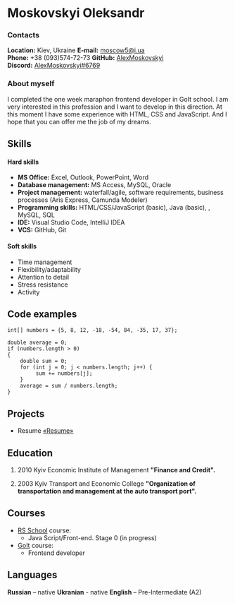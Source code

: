 # Moskovskyi  Oleksandr

### Contacts  

**Location:**   Kiev, Ukraine
**E-mail:**     moscow5@i.ua  
**Phone:**      +38 (093)574-72-73
**GitHub:** [AlexMoskovskyi](https://github.com/AlexMoskovskyi)  
**Discord:** [AlexMoskovskyi#6769](http://discordapp.com/users/#6769)  

### About myself  
I completed the one week maraphon frontend developer in GoIt school. I am very interested in this profession and I want to develop in this direction. At this moment I have some experience with HTML, CSS and JavaScript. And I hope that you can offer me the job of my dreams.


## Skills  
#### Hard skills  
- **MS Office:** Excel, Outlook, PowerPoint, Word  
- **Database management:** MS Access, MySQL, Oracle  
- **Project management:** waterfall/agile, software requirements, business processes (Aris Express, Camunda Modeler)  
- **Programming skills:** HTML/CSS/JavaScript (basic), Java (basic), , MySQL, SQL  
- **IDE:**  Visual Studio Code, IntelliJ IDEA  
- **VCS:**  GitHub, Git  
#### Soft skills  
- Time management  
- Flexibility/adaptability  
- Attention to detail  
- Stress resistance  
- Activity  

## Code examples  

```  
int[] numbers = {5, 8, 12, -18, -54, 84, -35, 17, 37};

double average = 0;
if (numbers.length > 0)
{
    double sum = 0;
    for (int j = 0; j < numbers.length; j++) {
         sum += numbers[j];
    }
    average = sum / numbers.length;
}

```  

## Projects  
- Resume [«Resume»](https://moskovskyi-resume.netlify.app/)  
 

## Education  
1.  2010 Kyiv Economic Institute of Management
    **"Finance and Credit".**
    
2. 2003 Kyiv Transport and Economic College
    **"Organization of transportation and management at the auto transport port".**
## Courses  
* [RS School](https://rs.school/) course:  
    + Java Script/Front-end. Stage 0 (in progress)  
* [GoIt](https://goit.ua/marathon/) course:  
    + Frontend developer    

## Languages  
**Russian**  –  native 
**Ukranian** -  native
**English**  –  Pre-Intermediate (A2)
